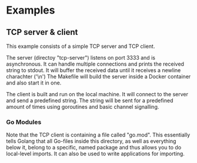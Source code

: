 # Examples

## TCP server & client

This example consists of a simple TCP server and TCP client.

The server (directoy "tcp-server") listens on port 3333 and is asynchronous. It can handle multiple connections and prints the received string to stdout. It will buffer the received data until it receives a newline charachter ('\n')
The Makefile will build the server inside a Docker container and also start it in one.

The client is built and run on the local machine.
It will connect to the server and send a predefined string. The string will be sent for a predefined amount of times using goroutines and basic channel signalling.

### Go Modules

Note that the TCP client is containing a file called "go.mod".
This essentially tells Golang that all Go-files inside this directory, as well as everything below it, belong to a specific, named package and thus allows you to do local-level imports. It can also be used to write applications for importing.
